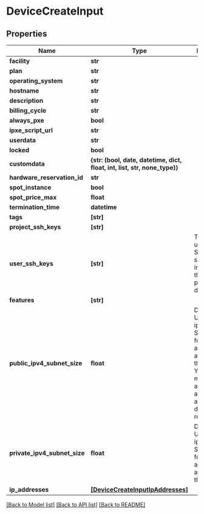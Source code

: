 # DeviceCreateInput


## Properties
Name | Type | Description | Notes
------------ | ------------- | ------------- | -------------
**facility** | **str** |  | 
**plan** | **str** |  | 
**operating_system** | **str** |  | 
**hostname** | **str** |  | [optional] 
**description** | **str** |  | [optional] 
**billing_cycle** | **str** |  | [optional] 
**always_pxe** | **bool** |  | [optional] 
**ipxe_script_url** | **str** |  | [optional] 
**userdata** | **str** |  | [optional] 
**locked** | **bool** |  | [optional] 
**customdata** | **{str: (bool, date, datetime, dict, float, int, list, str, none_type)}** |  | [optional] 
**hardware_reservation_id** | **str** |  | [optional] 
**spot_instance** | **bool** |  | [optional] 
**spot_price_max** | **float** |  | [optional] 
**termination_time** | **datetime** |  | [optional] 
**tags** | **[str]** |  | [optional] 
**project_ssh_keys** | **[str]** |  | [optional] 
**user_ssh_keys** | **[str]** | The UUIDs of users whose SSH keys should be included on the provisioned device. | [optional] 
**features** | **[str]** |  | [optional] 
**public_ipv4_subnet_size** | **float** | Deprecated. Use ip_addresses. Subnet range for addresses allocated to this device. Your project must have addresses available for a non-default request. | [optional] 
**private_ipv4_subnet_size** | **float** | Deprecated. Use ip_addresses. Subnet range for addresses allocated to this device. | [optional] 
**ip_addresses** | [**[DeviceCreateInputIpAddresses]**](DeviceCreateInputIpAddresses.md) |  | [optional] 

[[Back to Model list]](../README.md#documentation-for-models) [[Back to API list]](../README.md#documentation-for-api-endpoints) [[Back to README]](../README.md)



